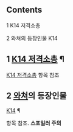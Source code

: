 ## Contents

    

1 K14 저격소총

2 와쳐의 등장인물 K14

## 1 [K14 저격소총](K14%20%EC%A0%80%EA%B2%A9%EC%86%8C%EC%B4%9D.md) ¶

[K14 저격소총](K14%20%EC%A0%80%EA%B2%A9%EC%86%8C%EC%B4%9D.md) 항목 참조

## 2 [와쳐](%EC%99%80%EC%B3%90.md)의 등장인물
[K14](%EB%AF%B8%EC%86%8C%28%EC%99%80%EC%B3%90%29.md) ¶

항목 참조. **스포일러 주의**

